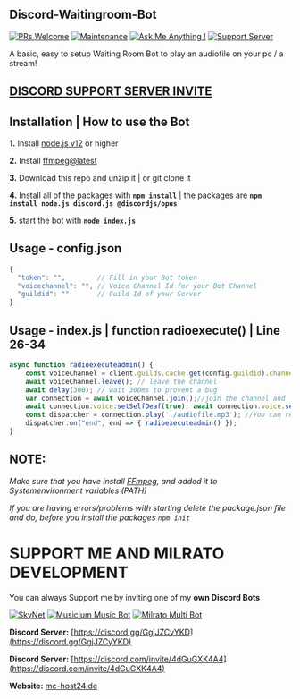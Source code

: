 ## Discord-Waitingroom-Bot

[![PRs Welcome](https://img.shields.io/badge/PRs-welcome-brightgreen.svg?style=flat-square)](https://discord.gg/bV9Up6BsPV)
[![Maintenance](https://img.shields.io/badge/Maintained%3F-yes-green.svg)](https://github.com/sakshyam6969/)
[![Ask Me Anything !](https://img.shields.io/badge/Ask%20me-anything-1abc9c.svg)](https://discord.gg/bV9Up6BsPV)
[![Support Server](https://img.shields.io/discord/591914197219016707.svg?label=&logo=discord&logoColor=ffffff&color=7389D8&labelColor=6A7EC2)](https://discord.gg/bV9Up6BsPV)

A basic, easy to setup Waiting Room Bot to play an audiofile on your pc / a stream!

## [**DISCORD SUPPORT SERVER INVITE**](https://discord.gg/bV9Up6BsPV)

## Installation | How to use the Bot

 **1.** Install [node.js v12](https://nodejs.org/api/cli.html#cli_unhandled_rejections_mode) or higher

 **2.** Install [ffmpeg@latest](https://ffmpeg.org) 

 **3.** Download this repo and unzip it    |    or git clone it
 
 **4.** Install all of the packages with **`npm install`**     |  the packages are   **`npm install node.js discord.js @discordjs/opus`**
 
 **5.** start the bot with **`node index.js`**

## Usage - config.json

```javascript
{
  "token": "",        // Fill in your Bot token
  "voicechannel": "", // Voice Channel Id for your Bot Channel
  "guildid": ""       // Guild Id of your Server
}
```

## Usage - index.js  | function radioexecute()  | Line 26-34

```javascript
async function radioexecuteadmin() {
    const voiceChannel = client.guilds.cache.get(config.guildid).channels.cache.get(config.voicechannel); //define the Voice Channel
    await voiceChannel.leave(); // leave the channel
    await delay(300); // wait 300ms to provent a bug
    var connection = await voiceChannel.join();//join the channel and
    await connection.voice.setSelfDeaf(true); await connection.voice.setDeaf(true); //selfdeaf
    const dispatcher = connection.play('./audiofile.mp3'); //You can replace the './audifile.mp3' with any sort of Radio stream for example: 'https://streams.ilovemusic.de/iloveradio17.mp3'
    dispatcher.on("end", end => { radioexecuteadmin() });
}
```

## **NOTE:**

*Make sure that you have install [FFmpeg](https://ffmpeg.org), and added it to Systemenvironment variables (PATH)*

*If you are having errors/problems with starting delete the package.json file and do, before you install the packages `npm init`*

# SUPPORT ME AND MILRATO DEVELOPMENT

You can always Support me by inviting one of my **own Discord Bots**

[![SkyNet](https://cdn.discordapp.com/attachments/836669920800407603/836834189075677204/9dpokHUo.png)](https://discord.com/api/oauth2/authorize?client_id=831566323422330940&permissions=8&scope=bot)
[![Musicium Music Bot](https://cdn.discordapp.com/attachments/742446682381221938/770055673965707264/test1.png)](https://discord.com/api/oauth2/authorize?client_id=831902633388146759&permissions=8&scope=bot)
[![Milrato Multi Bot](https://cdn.discordapp.com/attachments/742446682381221938/770056826724679680/test1.png)](https://discord.com/api/oauth2/authorize?client_id=836823990907043840&permissions=8&scope=bot)


**Discord Server:**
[https://discord.gg/GgjJZCyYKD](https://discord.gg/GgjJZCyYKD)

**Discord Server:**
[https://discord.com/invite/4dGuGXK4A4](https://discord.com/invite/4dGuGXK4A4)

**Website:**
[mc-host24.de](https://mc-host24.de/user/affiliate/3121])
